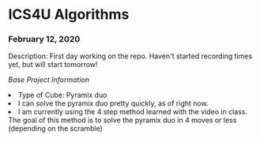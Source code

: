# ICS4U Algorithms

<body>
  <h3> 
    February 12, 2020
  </h3>
  Description: First day working on the repo. Haven't started recording times yet, but will start tomorrow!
  
  _Base Project Information_
  <li> Type of Cube: Pyramix duo</li>
  <li> I can solve the pyramix duo pretty quickly, as of right now.</li>
  <li> I am currently using the 4 step method learned with the video in class. 
       The goal of this method is to solve the pyramix duo in 4 moves or less (depending on the scramble) </li>
</body>
